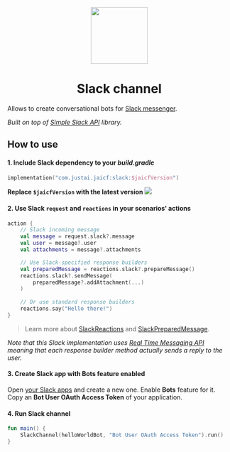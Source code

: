<p align="center">
    <img src="https://cdn4.iconfinder.com/data/icons/logos-and-brands/512/306_Slack_logo-512.png" width="128" height="128"/>
</p>

<h1 align="center">Slack channel</h1>

Allows to create conversational bots for [Slack messenger](https://api.slack.com/start/overview).

_Built on top of [Simple Slack API](https://github.com/Itiviti/simple-slack-api) library._

## How to use

#### 1. Include Slack dependency to your _build.gradle_

```kotlin
implementation("com.justai.jaicf:slack:$jaicfVersion")
```

**Replace `$jaicfVersion` with the latest version ![](https://img.shields.io/github/v/release/just-ai/jaicf-kotlin?color=%23000&label=&style=flat-square)**

#### 2. Use Slack `request` and `reactions` in your scenarios' actions

```kotlin
action {
    // Slack incoming message
    val message = request.slack?.message
    val user = message?.user
    val attachments = message?.attachments

    // Use Slack-specified response builders
    val preparedMessage = reactions.slack?.prepareMessage()
    reactions.slack?.sendMessage(
        preparedMessage?.addAttachment(...)
    )
    
    // Or use standard response builders
    reactions.say("Hello there!")
}
```

> Learn more about [SlackReactions](https://github.com/just-ai/jaicf-kotlin/blob/master/channels/slack/src/main/kotlin/com/justai/jaicf/channel/slack/SlackReactions.kt) and [SlackPreparedMessage](https://github.com/Itiviti/simple-slack-api/blob/master/sources/src/main/java/com/ullink/slack/simpleslackapi/SlackPreparedMessage.java).

_Note that this Slack implementation uses [Real Time Messaging API](https://api.slack.com/rtm) meaning that each response builder method actually sends a reply to the user._

#### 3. Create Slack app with Bots feature enabled

Open [your Slack apps](https://api.slack.com/apps) and create a new one.
Enable **Bots** feature for it.
Copy an **Bot User OAuth Access Token** of your application.

#### 4. Run Slack channel

```kotlin
fun main() {
    SlackChannel(helloWorldBot, "Bot User OAuth Access Token").run()
}
```